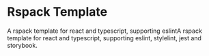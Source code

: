 # Rspack Template

A rspack template for react and typescript, supporting eslintA rspack template for react and typescript, supporting eslint, stylelint, jest and storybook.
